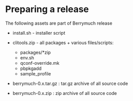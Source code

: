 # Preparing a release

The following assets are part of Berrymuch release

* install.sh  - installer script
* clitools.zip - all packages + various files/scripts:
	- packages/*zip
	- env.sh
	- qconf-override.mk
	- pbpkgadd
	- sample_profile

* berrymuch-0.x.tar.gz : tar.gz archive of all source code
* berrymuch-0.x.zip    : zip archive of all source code

